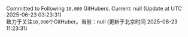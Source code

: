 Committed to Following `10,000` GitHubers. Current: <!-- FOLLOWING_COUNT -->null<!-- FOLLOWING_COUNT --> (Update at UTC <!-- LAST_UPDATED -->2025-06-23 03:23:31<!-- LAST_UPDATED -->)<br>
致力于关注`10,000`个GitHuber。当前：<!-- FOLLOWING_COUNT -->null<!-- FOLLOWING_COUNT --> (更新于北京时间 <!-- LAST_UPDATED_CST -->2025-06-23 11:23:31<!-- LAST_UPDATED_CST -->)
